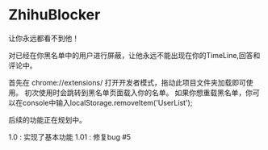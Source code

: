 # ZhihuBlocker
让你永远都看不到他！

对已经在你黑名单中的用户进行屏蔽，让他永远不能出现在你的TimeLine,回答和评论中。

首先在 chrome://extensions/ 打开开发者模式，拖动此项目文件夹加载即可使用。
初次使用时会跳转到黑名单页面载入你的名单。
如果你想重载黑名单，你可以在console中输入localStorage.removeItem('UserList');

后续的功能正在规划中。

1.0  : 实现了基本功能
1.01 : 修复bug #5
